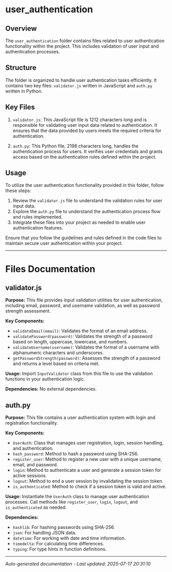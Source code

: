 # user_authentication

## Overview
The `user_authentication` folder contains files related to user authentication functionality within the project. This includes validation of user input and authentication processes.

## Structure
The folder is organized to handle user authentication tasks efficiently. It contains two key files: `validator.js` written in JavaScript and `auth.py` written in Python.

## Key Files
1. `validator.js`: This JavaScript file is 1212 characters long and is responsible for validating user input data related to authentication. It ensures that the data provided by users meets the required criteria for authentication.
   
2. `auth.py`: This Python file, 2198 characters long, handles the authentication process for users. It verifies user credentials and grants access based on the authentication rules defined within the project.

## Usage
To utilize the user authentication functionality provided in this folder, follow these steps:
1. Review the `validator.js` file to understand the validation rules for user input data.
2. Explore the `auth.py` file to understand the authentication process flow and rules implemented.
3. Integrate these files into your project as needed to enable user authentication features.

Ensure that you follow the guidelines and rules defined in the code files to maintain secure user authentication within your project.

---

# Files Documentation

## validator.js

**Purpose:** This file provides input validation utilities for user authentication, including email, password, and username validation, as well as password strength assessment.

**Key Components:**
- `validateEmail(email)`: Validates the format of an email address.
- `validatePassword(password)`: Validates the strength of a password based on length, uppercase, lowercase, and numbers.
- `validateUsername(username)`: Validates the format of a username with alphanumeric characters and underscores.
- `getPasswordStrength(password)`: Assesses the strength of a password and returns a level based on criteria met.

**Usage:** Import `InputValidator` class from this file to use the validation functions in your authentication logic.

**Dependencies:** No external dependencies.

## auth.py

**Purpose:** This file contains a user authentication system with login and registration functionality.

**Key Components:**
- `UserAuth`: Class that manages user registration, login, session handling, and authentication.
- `hash_password`: Method to hash a password using SHA-256.
- `register_user`: Method to register a new user with a unique username, email, and password.
- `login`: Method to authenticate a user and generate a session token for active sessions.
- `logout`: Method to end a user session by invalidating the session token.
- `is_authenticated`: Method to check if a session token is valid and active.

**Usage:** Instantiate the `UserAuth` class to manage user authentication processes. Call methods like `register_user`, `login`, `logout`, and `is_authenticated` as needed.

**Dependencies:** 
- `hashlib`: For hashing passwords using SHA-256.
- `json`: For handling JSON data.
- `datetime`: For working with date and time information.
- `timedelta`: For calculating time differences.
- `typing`: For type hints in function definitions.

---
*Auto-generated documentation - Last updated: 2025-07-17 20:31:10*
